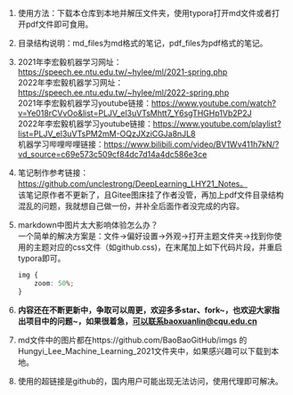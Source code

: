 1. 使用方法：下载本仓库到本地并解压文件夹，使用typora打开md文件或者打开pdf文件即可食用。

2. 目录结构说明：md_files为md格式的笔记，pdf_files为pdf格式的笔记。

3. 2021年李宏毅机器学习网址：https://speech.ee.ntu.edu.tw/~hylee/ml/2021-spring.php  
   2022年李宏毅机器学习网址：https://speech.ee.ntu.edu.tw/~hylee/ml/2022-spring.php  
   2021年李宏毅机器学习youtube链接：https://www.youtube.com/watch?v=Ye018rCVvOo&list=PLJV_el3uVTsMhtt7_Y6sgTHGHp1Vb2P2J  
   2022年李宏毅机器学习youtube链接：https://www.youtube.com/playlist?list=PLJV_el3uVTsPM2mM-OQzJXziCGJa8nJL8  
   机器学习哔哩哔哩链接：https://www.bilibili.com/video/BV1Wv411h7kN/?vd_source=c69e573c509cf84dc7d14a4dc586e3ce

4. 笔记制作参考链接：https://github.com/unclestrong/DeepLearning_LHY21_Notes。  
    该笔记原作者不更新了，且Gitee图床挂了作者没管，再加上pdf文件目录结构混乱的问题，我就想自己做一份，并补全后面作者没完成的内容。

5. markdown中图片太大影响体验怎么办？  
   一个简单的解决方案是：文件->偏好设置->外观->打开主题文件夹->找到你使用的主题对应的css文件（如github.css)，在末尾加上如下代码片段，并重启typora即可。
   ```css
   img {
       zoom: 50%;
   }
   ```

6. **内容还在不断更新中，争取可以周更，欢迎多多star、fork~，也欢迎大家指出项目中的问题~，如果很着急，可以联系baoxuanlin@cqu.edu.cn**

7. md文件中的图片都在https://github.com/BaoBaoGitHub/imgs 的Hungyi_Lee_Machine_Learning_2021文件夹中，如果感兴趣可以下载到本地。

8. 使用的超链接是github的，国内用户可能出现无法访问，使用代理即可解决。